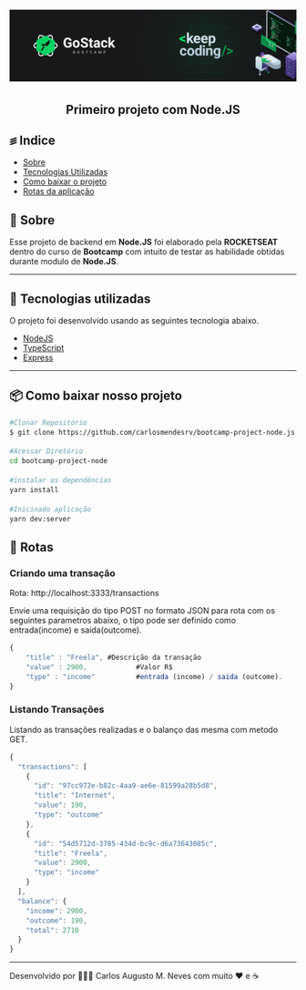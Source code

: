 <h1 align="center">
  <img src="./src/assets/rocketseat-header.png">
</h1>
<h2 align="center">
Primeiro projeto com Node.JS
</h2>

## ꠵ Indice
- [Sobre](#-sobre)
- [Tecnologias Utilizadas](#-Tecnologias-utilizadas)
- [Como baixar o projeto](#-Como-baixar-o-projeto)
- [Rotas da aplicação](#-rotas)

## 🔖 Sobre

Esse projeto de backend em **Node.JS** foi elaborado pela **ROCKETSEAT** dentro do curso de **Bootcamp** com intuito de testar as habilidade obtidas durante modulo de **Node.JS**.

---

## 🚀 Tecnologias utilizadas
O projeto foi desenvolvido usando as seguintes tecnologia abaixo.

- [NodeJS](https://nodejs.org/en/)
- [TypeScript](https://www.typescriptlang.org/)
- [Express](https://expressjs.com/pt-br/)

---

## 📦 Como baixar nosso projeto

``` bash
#Clonar Repositório
$ git clone https://github.com/carlosmendesrv/bootcamp-project-node.js.git

#Acessar Diretório
cd bootcamp-project-node

#instalar as dependências
yarn install

#Inicinado aplicação
yarn dev:server
```

## 🤖 Rotas

### Criando uma transação
Rota: http://localhost:3333/transactions

Envie uma requisição do tipo POST no formato JSON para rota com os seguintes parametros abaixo, o tipo pode ser definido como entrada(income) e saida(outcome).

```js
{
	"title" : "Freela", #Descrição da transação
	"value" : 2900,            #Valor R$
	"type" : "income"          #entrada (income) / saida (outcome).
}
```
### Listando Transações
Listando as transações realizadas e o balanço das mesma com metodo GET.

```js
{
  "transactions": [
    {
      "id": "97cc972e-b82c-4aa9-ae6e-81599a28b5d8",
      "title": "Internet",
      "value": 190,
      "type": "outcome"
    },
    {
      "id": "54d5712d-3785-434d-bc9c-d6a73643085c",
      "title": "Freela",
      "value": 2900,
      "type": "income"
    }
  ],
  "balance": {
    "income": 2900,
    "outcome": 190,
    "total": 2710
  }
}
```


---
Desenvolvido por 👨🏽‍💻 Carlos Augusto M. Neves com muito ❤️  e  ☕️
